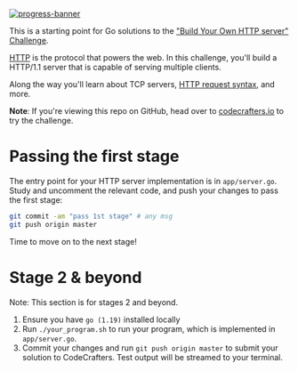 [![progress-banner](https://backend.codecrafters.io/progress/http-server/bac110de-d325-4c56-b00d-2346da74488b)](https://app.codecrafters.io/users/codecrafters-bot?r=2qF)

This is a starting point for Go solutions to the
["Build Your Own HTTP server" Challenge](https://app.codecrafters.io/courses/http-server/overview).

[HTTP](https://en.wikipedia.org/wiki/Hypertext_Transfer_Protocol) is the
protocol that powers the web. In this challenge, you'll build a HTTP/1.1 server
that is capable of serving multiple clients.

Along the way you'll learn about TCP servers,
[HTTP request syntax](https://www.w3.org/Protocols/rfc2616/rfc2616-sec5.html),
and more.

**Note**: If you're viewing this repo on GitHub, head over to
[codecrafters.io](https://codecrafters.io) to try the challenge.

# Passing the first stage

The entry point for your HTTP server implementation is in `app/server.go`. Study
and uncomment the relevant code, and push your changes to pass the first stage:

```sh
git commit -am "pass 1st stage" # any msg
git push origin master
```

Time to move on to the next stage!

# Stage 2 & beyond

Note: This section is for stages 2 and beyond.

1. Ensure you have `go (1.19)` installed locally
1. Run `./your_program.sh` to run your program, which is implemented in
   `app/server.go`.
1. Commit your changes and run `git push origin master` to submit your solution
   to CodeCrafters. Test output will be streamed to your terminal.

